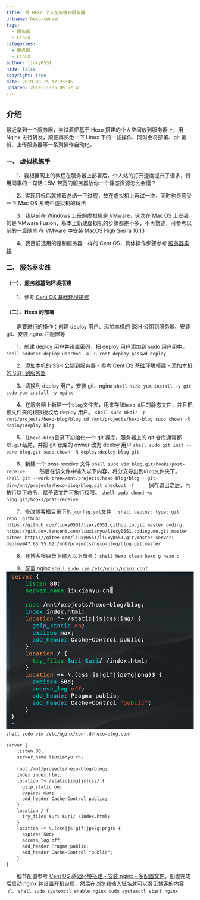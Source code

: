 ```yaml
---
title: 将 Hexo 个人空间放到服务器上
urlname: hexo-server
tags:
  - 服务器
  - Linux
categories:
  - 服务器
  - Linux
author: liuxy0551
hide: false
copyright: true
date: 2019-08-15 17:23:45
updated: 2019-11-05 09:52:45
---
```


## 介绍

最近拿到一个服务器，尝试着把基于 Hexo 搭建的个人空间放到服务器上，用 Nginx 进行转发，顺便再熟悉一下 Linux 下的一些操作，同时会将部署、git 备份、上传服务器等一系列操作自动化。
<!--more-->


### 一、 虚拟机练手

　　1、我根据网上的教程在服务器上部署后，个人站的打开速度提升了很多，借用同事的一句话：5M 带宽的服务器放你一个静态资源怎么会慢？

　　2、实现目标后就想着总结一下过程，故在虚拟机上再试一次，同时也是感受一下 Mac OS 系统中虚拟机的玩法

　　3、我以前在 Windows 上玩的虚拟机是 VMware，这次在 Mac OS 上安装的是 VMware Fusion，基本上新建虚拟机的步骤都差不多，不再赘述，可参考以前的一篇随笔 [在 VMware 中安装 MacOS High Sierra 10.13](https://liuxianyu.cn/article/vmware-macos.html)

　　4、我目前选用的是和服务器一样的 Cent OS，具体操作步骤参考 [服务器实践](https://liuxianyu.cn/article/hexo-server.html#%E4%BA%8C-%E6%9C%8D%E5%8A%A1%E5%99%A8%E5%AE%9E%E8%B7%B5)


### 二、 服务器实践

#### （一）、服务器基础环境搭建

　　1、参考 [Cent OS 基础环境搭建](https://liuxianyu.cn/article/cent-os-base.html)

#### （二）、Hexo 的部署

　　需要进行的操作：创建 deploy 用户、添加本机的 SSH 公钥到服务器、安装 git、安装 nginx 并配置等

　　1、创建 deploy 用户并设置密码，把 deploy 用户添加到 sudo 用户组中。
    ```shell
    adduser deploy
    usermod -a -G root deploy
    passwd deploy
    ```

　　2、添加本机的 SSH 公钥到服务器 - 参考 [Cent OS 基础环境搭建 - 添加本机的 SSH 到服务器](https://liuxianyu.cn/article/cent-os-base.html#%E4%BA%8C-%E6%B7%BB%E5%8A%A0%E6%9C%AC%E6%9C%BA%E7%9A%84-ssh-%E5%88%B0%E6%9C%8D%E5%8A%A1%E5%99%A8)

　　3、切换到 deploy 用户，安装 git、nginx
    ```shell
    sudo yum install -y git
    sudo yum install -y nginx
    ```

　　4、在服务器上新建一个`blog`文件夹，用来存储`hexo d`后的静态文件，并且把该文件夹的权限授权给 deploy 用户。
    ```shell
    sudo mkdir -p /mnt/projects/hexo-blog/blog
    cd /mnt/projects/hexo-blog
    sudo chown -R deploy:deploy blog
    ```

　　5、在`hexo-blog`目录下初始化一个 git 裸库，服务器上的 git 仓库通常都以`.git`结尾，并把 git 仓库的 owner 改为 deploy 用户
    ```shell
    sudo git init --bare blog.git
    sudo chown -R deploy:deploy blog.git
    ```

　　6、新建一个 post-receive 文件
    ```shell
    sudo vim blog.git/hooks/post-receive
    ```
　　然后在该文件中输入以下内容，将分支导出到`blog`文件夹下。
    ```shell
    git --work-tree=/mnt/projects/hexo-blog/blog --git-dir=/mnt/projects/hexo-blog/blog.git checkout -f
    ```
　　保存退出之后，再执行以下命令，赋予该文件可执行权限。
    ```shell
    sudo chmod +x blog.git/hooks/post-receive
    ```
    
　　7、修改博客根目录下的`_config.yml`文件：
    ```shell
    deploy:
      type: git
      repo:
        github: https://github.com/liuxy0551/liuxy0551.github.io.git,master
        coding: https://git.dev.tencent.com/liuxianyu/liuxy0551.coding.me.git,master
        gitee: https://gitee.com/liuxy0551/liuxy0551.git,master
        server: deploy@47.65.55.62:/mnt/projects/hexo-blog/blog.git,master
    ```
    
　　8、在博客根目录下输入以下命令：
    ```shell
    hexo clean
    hexo g
    hexo d
    ```
    
　　9、配置 nginx
    ```shell
    sudo vim /etc/nginx/nginx.conf
    ```
　　![](/images/posts/hexo-server/1.png)
    ```shell
    sudo vim /etc/nginx/conf.d/hexo-blog.conf
    ```
```shell
server {
    listen 80; 
    server_name liuxianyu.cn;

    root /mnt/projects/hexo-blog/blog;
    index index.html;
    location ^~ /static|img|js|css/ {
      gzip_static on;
      expires max;
      add_header Cache-Control public;
    }
    location / {
      try_files $uri $uri/ /index.html;
    }
    location ~* \.(css|js|gif|jpe?g|png)$ {
      expires 50d;
      access_log off;
      add_header Pragma public;
      add_header Cache-Control "public";
    }
}
```
　　细节配置参考 [Cent OS 基础环境搭建 - 安装 nginx - 多配置文件](https://liuxianyu.cn/article/cent-os-base.html#%E4%BA%8C-%E5%A4%9A%E9%85%8D%E7%BD%AE%E6%96%87%E4%BB%B6)，配置完成后启动 nginx 并设置开机自启，然后在浏览器输入域名就可以看见博客的内容了。
    ```shell
    sudo systemctl enable nginx
    sudo systemctl start nginx
    ```
